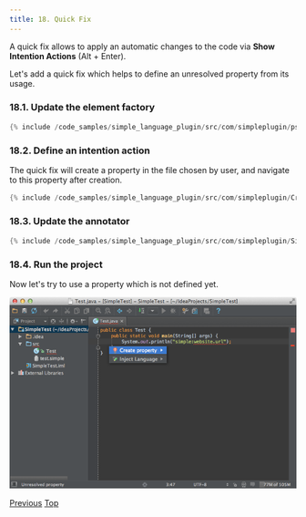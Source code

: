 ```yaml
---
title: 18. Quick Fix
---
```



A quick fix allows to apply an automatic changes to the code via **Show Intention Actions** (Alt + Enter).

Let's add a quick fix which helps to define an unresolved property from its usage.

### 18.1. Update the element factory

```java
{% include /code_samples/simple_language_plugin/src/com/simpleplugin/psi/SimpleElementFactory.java %}
```

### 18.2. Define an intention action

The quick fix will create a property in the file chosen by user, and navigate to this property after creation.

```java
{% include /code_samples/simple_language_plugin/src/com/simpleplugin/CreatePropertyQuickFix.java %}
```

### 18.3. Update the annotator

```java
{% include /code_samples/simple_language_plugin/src/com/simpleplugin/SimpleAnnotator.java %}
```

### 18.4. Run the project

Now let's try to use a property which is not defined yet.

![Quick Fix](img/quick_fix.png)

[Previous](commenter.md)
[Top](/tutorials/custom_language_support_tutorial.md)

